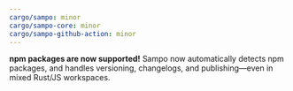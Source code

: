 ```yaml
---
cargo/sampo: minor
cargo/sampo-core: minor
cargo/sampo-github-action: minor
---
```


**npm packages are now supported!** Sampo now automatically detects npm packages, and handles versioning, changelogs, and publishing—even in mixed Rust/JS workspaces.
